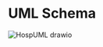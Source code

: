 # UML Schema
![HospUML drawio](https://github.com/user-attachments/assets/7bc2cf66-7330-4830-980f-412df130e520)
